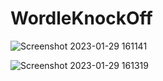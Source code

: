 # WordleKnockOff

 ![Screenshot 2023-01-29 161141](https://user-images.githubusercontent.com/99226093/215361159-50be46cb-1071-4403-ab42-abe8ff6527f3.png)

![Screenshot 2023-01-29 161319](https://user-images.githubusercontent.com/99226093/215361173-46091ee8-8f65-40a2-a6f7-aa5b62a05626.png)

